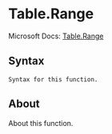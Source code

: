---
---

# Table.Range

Microsoft Docs: [Table.Range](https://docs.microsoft.com/en-us/powerquery-m/table-range)

## Syntax

```
Syntax for this function.
```

## About

About this function.

